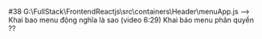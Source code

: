 #38 
    G:\FullStack\FrontendReactjs\src\containers\Header\menuApp.js
    --> Khai bao menu động nghĩa là sao (video 6:29)
        Khai báo menu phân quyền ??
